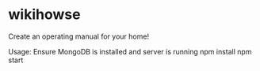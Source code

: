 # wikihowse

Create an operating manual for your home!

Usage:
Ensure MongoDB is installed and server is running
npm install
npm start